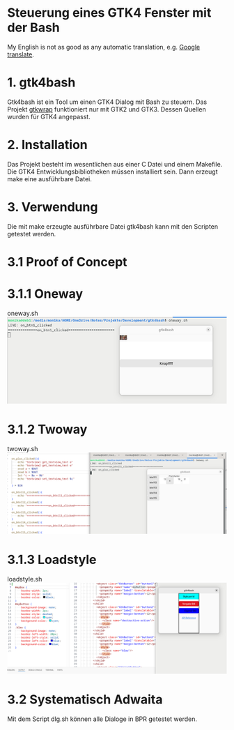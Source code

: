 Steuerung eines GTK4 Fenster mit der Bash
=========================================
My English is not as good as any automatic translation, e.g. [Google translate](https://translate.google.com/?hl=de&sl=de&tl=en&op=translate).
# 1. gtk4bash
Gtk4bash ist ein Tool um einen GTK4 Dialog mit Bash zu steuern. Das Projekt [gtkwrap](https://github.com/abecadel/gtkwrap) funktioniert nur mit GTK2 und GTK3. Dessen Quellen wurden für GTK4 angepasst. 

# 2. Installation
Das Projekt besteht im wesentlichen aus einer C Datei und einem Makefile. Die GTK4 Entwicklungsbibliotheken müssen installiert sein. Dann erzeugt make eine ausführbare Datei. 

# 3. Verwendung
Die mit make erzeugte ausführbare Datei gtk4bash kann mit den Scripten getestet werden. 
# 3.1 Proof of Concept
# 3.1.1 Oneway
oneway.sh
![](oneway.png)
# 3.1.2 Twoway
twoway.sh
![](twoway.png)
# 3.1.3 Loadstyle
loadstyle.sh
![](loadstyle.png)
# 3.2 Systematisch Adwaita
Mit dem Script dlg.sh können alle Dialoge in BPR getestet werden.